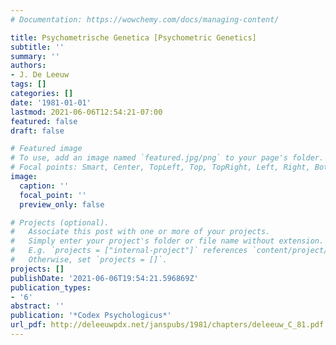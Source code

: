 ```yaml
---
# Documentation: https://wowchemy.com/docs/managing-content/

title: Psychometrische Genetica [Psychometric Genetics]
subtitle: ''
summary: ''
authors:
- J. De Leeuw
tags: []
categories: []
date: '1981-01-01'
lastmod: 2021-06-06T12:54:21-07:00
featured: false
draft: false

# Featured image
# To use, add an image named `featured.jpg/png` to your page's folder.
# Focal points: Smart, Center, TopLeft, Top, TopRight, Left, Right, BottomLeft, Bottom, BottomRight.
image:
  caption: ''
  focal_point: ''
  preview_only: false

# Projects (optional).
#   Associate this post with one or more of your projects.
#   Simply enter your project's folder or file name without extension.
#   E.g. `projects = ["internal-project"]` references `content/project/deep-learning/index.md`.
#   Otherwise, set `projects = []`.
projects: []
publishDate: '2021-06-06T19:54:21.596869Z'
publication_types:
- '6'
abstract: ''
publication: '*Codex Psychologicus*'
url_pdf: http://deleeuwpdx.net/janspubs/1981/chapters/deleeuw_C_81.pdf
---
```

